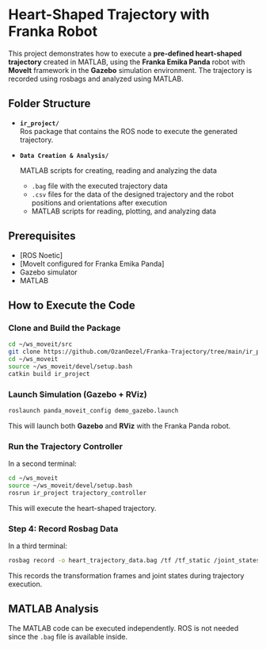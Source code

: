 #  Heart-Shaped Trajectory with Franka Robot

This project demonstrates how to execute a **pre-defined heart-shaped trajectory** created in MATLAB, using the **Franka Emika Panda** robot with **MoveIt** framework in the **Gazebo** simulation environment. The trajectory is recorded using rosbags and analyzed using MATLAB.


## Folder Structure

- **`ir_project/`**  
  Ros package that contains the ROS node to execute the generated trajectory.

- **`Data Creation & Analysis/`**
  
  MATLAB scripts for creating, reading and analyzing the data
  - `.bag` file with the executed trajectory data  
  - `.csv` files for the data of the designed trajectory and the robot positions and orientations after execution 
  - MATLAB scripts for reading, plotting, and analyzing data


## Prerequisites

- [ROS Noetic]
- [MoveIt configured for Franka Emika Panda]
- Gazebo simulator
- MATLAB


## How to Execute the Code

### Clone and Build the Package

```bash
cd ~/ws_moveit/src
git clone https://github.com/OzanOezel/Franka-Trajectory/tree/main/ir_project  # Clone the ir_project package
cd ~/ws_moveit
source ~/ws_moveit/devel/setup.bash
catkin build ir_project
```



### Launch Simulation (Gazebo + RViz)

```bash
roslaunch panda_moveit_config demo_gazebo.launch
```

This will launch both **Gazebo** and **RViz** with the Franka Panda robot.



### Run the Trajectory Controller

In a second terminal:

```bash
cd ~/ws_moveit
source ~/ws_moveit/devel/setup.bash
rosrun ir_project trajectory_controller
```

This will execute the heart-shaped trajectory.



### Step 4: Record Rosbag Data

In a third terminal:

```bash
rosbag record -o heart_trajectory_data.bag /tf /tf_static /joint_states
```

This records the transformation frames and joint states during trajectory execution.



## MATLAB Analysis

The MATLAB code can be executed independently. ROS is not needed since the `.bag` file is available inside.

